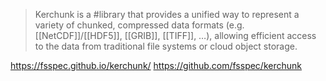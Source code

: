 > Kerchunk is a #library that provides a unified way to represent a variety of chunked, compressed data formats (e.g. [[NetCDF]]/[[HDF5]], [[GRIB]], [[TIFF]], …), allowing efficient access to the data from traditional file systems or cloud object storage.

https://fsspec.github.io/kerchunk/
https://github.com/fsspec/kerchunk